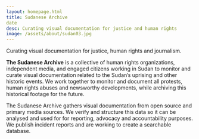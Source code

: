 ```yaml
---
layout: homepage.html
title: Sudanese Archive
date
desc: Curating visual documentation for justice and human rights
image: /assets/about/sudan03.jpg
---
```


Curating visual documentation for justice, human rights and journalism.

**The Sudanese Archive** is a collective of human rights organizations, independent media, and engaged citizens working in Sudan to monitor and curate visual documentation related to the Sudan’s uprising and other historic events. We work together to monitor and document all protests, human rights abuses and newsworthy developments, while archiving this historical footage for the future.

The Sudanese Archive gathers visual documentation from open source and primary media sources. We verify and structure this data so it can be analysed and used for for reporting, advocacy and accountability purposes. We publish incident reports and are working to create a searchable database.

